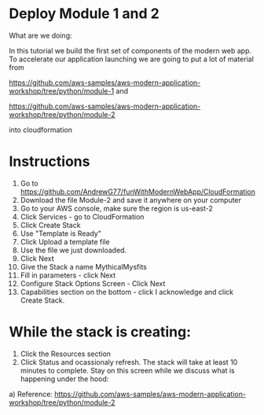 # Deploy Module 1 and 2

What are we doing: 

In this tutorial we build the first set of components of the modern web app.  To accelerate our application launching we are going to put a lot of material from 

https://github.com/aws-samples/aws-modern-application-workshop/tree/python/module-1  and 

https://github.com/aws-samples/aws-modern-application-workshop/tree/python/module-2

into cloudformation

# Instructions

1. Go to  https://github.com/AndrewG77/funWithModernWebApp/CloudFormation
2. Download the file Module-2 and save it anywhere on your computer
3. Go to your AWS console, make sure the region is us-east-2
4. Click Services - go to CloudFormation
5. Click Create Stack 
6. Use "Template is Ready" 
7. Click Upload a template file
8. Use the file we just downloaded. 
9. Click Next
10. Give the Stack a name MythicalMysfits
11. Fill in parameters  - click Next
12. Configure Stack Options Screen - Click Next
13. Capabilities section on the bottom - click I acknowledge and click Create Stack. 



# While the stack is creating: 

1. Click the Resources section
2. Click Status and ocassionaly refresh.  The stack will take at least 10 minutes to complete.  Stay on this screen while we discuss what is happening under the hood: 

a) Reference: https://github.com/aws-samples/aws-modern-application-workshop/tree/python/module-2


 
